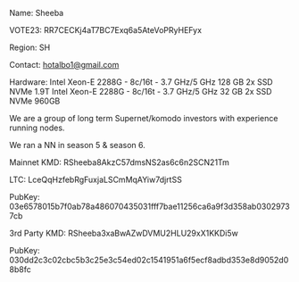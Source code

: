 Name: Sheeba

VOTE23: RR7CECKj4aT7BC7Exq6a5AteVoPRyHEFyx

Region: SH

Contact: hotalbo1@gmail.com

Hardware: Intel Xeon-E 2288G - 8c/16t - 3.7 GHz/5 GHz 128 GB 2x SSD NVMe 1.9T Intel Xeon-E 2288G - 8c/16t - 3.7 GHz/5 GHz 32 GB 2x SSD NVMe 960GB

We are a group of long term Supernet/komodo investors with experience running nodes.

We ran a NN in season 5 & season 6.

Mainnet KMD: RSheeba8AkzC57dmsNS2as6c6n2SCN21Tm

LTC: LceQqHzfebRgFuxjaLSCmMqAYiw7djrtSS

PubKey: 03e6578015b7f0ab78a486070435031fff7bae11256ca6a9f3d358ab03029737cb

3rd Party KMD: RSheeba3xaBwAZwDVMU2HLU29xX1KKDi5w

PubKey: 030dd2c3c02cbc5b3c25e3c54ed02c1541951a6f5ecf8adbd353e8d9052d08b8fc
